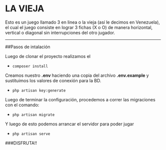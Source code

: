 # LA VIEJA

Esto es un juego llamado 3 en linea o la vieja (así le decimos en Venezuela), el cual el juego consiste en lograr 
3 fichas (X o O) de manera horizontal, vertical o diagonal sin interrupciones del otro jugador.

***
##Pasos de intalación

Luego de clonar el proyecto realizamos el 

* `composer install`

Creamos nuestro **.env** haciendo una copia del archivo **.env.example** y sustituimos los valores 
de conexión para la BD.

* `php artisan key:generate`

Luego de terminar la configuración, procedemos a correr las migraciones con el comando:

* `php artisan migrate`

Y luego de esto podemos arrancar el servidor para poder jugar 
* `php artisan serve`


###DISFRUTA!!

